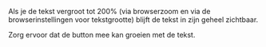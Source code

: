 <!-- @license CC0-1.0 -->

Als je de tekst vergroot tot 200% (via browserzoom en via de browserinstellingen voor tekstgrootte) blijft de tekst in zijn geheel zichtbaar.

Zorg ervoor dat de button mee kan groeien met de tekst.

